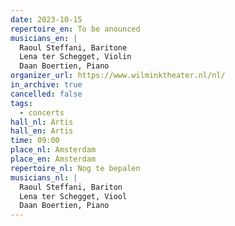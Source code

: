 ```yaml
---
date: 2023-10-15
repertoire_en: To be anounced
musicians_en: |
  Raoul Steffani, Baritone
  Lena ter Schegget, Violin
  Daan Boertien, Piano
organizer_url: https://www.wilminktheater.nl/nl/
in_archive: true
cancelled: false
tags:
  - concerts
hall_nl: Artis
hall_en: Artis
time: 09:00
place_nl: Amsterdam
place_en: Amsterdam
repertoire_nl: Nog te bepalen
musicians_nl: |
  Raoul Steffani, Bariton
  Lena ter Schegget, Viool
  Daan Boertien, Piano
---
```

